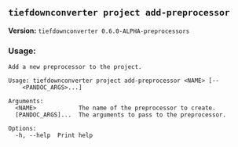 ## `tiefdownconverter project add-preprocessor`

**Version:** `tiefdownconverter 0.6.0-ALPHA-preprocessors`

### Usage:
```
Add a new preprocessor to the project.

Usage: tiefdownconverter project add-preprocessor <NAME> [--
    <PANDOC_ARGS>...]

Arguments:
  <NAME>            The name of the preprocessor to create.
  [PANDOC_ARGS]...  The arguments to pass to the preprocessor.

Options:
  -h, --help  Print help
```

